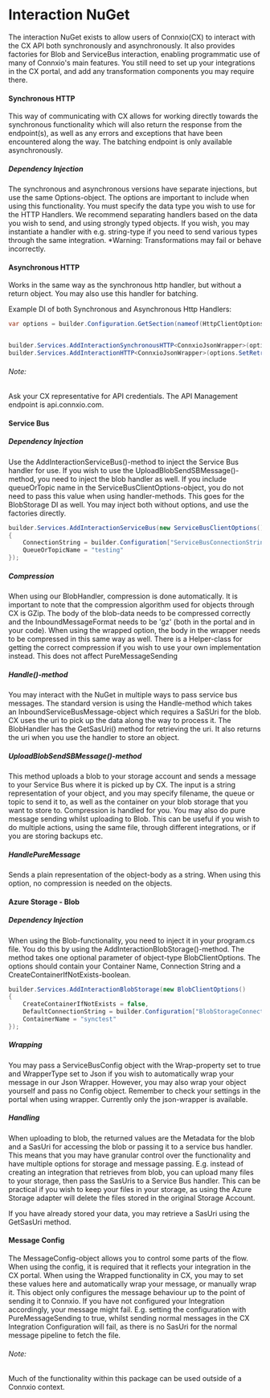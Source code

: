 # Interaction NuGet
The interaction NuGet exists to allow users of Connxio(CX) to interact with the CX API both synchronously and asynchronously. It also provides factories for Blob and ServiceBus interaction, enabling programmatic use of many of Connxio's main features. You still need to set up your integrations in the CX portal, and add any transformation components you may require there.

#### Synchronous HTTP
This way of communicating with CX allows for working directly towards the synchronous functionality which will also return the response from the endpoint(s), as well as any errors and exceptions that have been encountered along the way. The batching endpoint is only available asynchronously.

##### Dependency Injection
The synchronous and asynchronous versions have separate injections, but use the same Options-object. The options are important to include when using this functionality. You must specify the data type you wish to use for the HTTP Handlers. We recommend separating handlers based on the data you wish to send, and using strongly typed objects. If you wish, you may instantiate a handler with e.g. string-type if you need to send various types through the same integration. 
*Warning: Transformations may fail or behave incorrectly.

#### Asynchronous HTTP
Works in the same way as the synchronous http handler, but without a return object. You may also use this handler for batching.

Example DI of both Synchronous and Asynchronous Http Handlers:
```csharp
var options = builder.Configuration.GetSection(nameof(HttpClientOptions)).Get<HttpClientOptions>();


builder.Services.AddInteractionSynchronousHTTP<ConnxioJsonWrapper>(options);
builder.Services.AddInteractionHTTP<ConnxioJsonWrapper>(options.SetRetries(5));
```

###### Note:
Ask your CX representative for API credentials. The API Management endpoint is api.connxio.com.
#### Service Bus
##### Dependency Injection
Use the AddInteractionServiceBus()-method to inject the Service Bus handler for use. If you wish to use the UploadBlobSendSBMessage()-method, you need to inject the blob handler as well. If you include queueOrTopic name in the ServiceBusClientOptions-object, you do not need to pass this value when using handler-methods. This goes for the BlobStorage DI as well. You may inject both without options, and use the factories directly.
```csharp
builder.Services.AddInteractionServiceBus(new ServiceBusClientOptions()
{
    ConnectionString = builder.Configuration["ServiceBusConnectionString"]!,
    QueueOrTopicName = "testing"
});
```

##### Compression
 When using our BlobHandler, compression is done automatically. It is important to note that the compression algorithm used for objects through CX is GZip. The body of the blob-data needs to be compressed correctly and the InboundMessageFormat needs to be 'gz' (both in the portal and in your code). When using the wrapped option, the body in the wrapper needs to be compressed in this same way as well. There is a Helper-class for getting the correct compression if you wish to use your own implementation instead. 
 This does not affect PureMessageSending
##### Handle()-method
You may interact with the NuGet in multiple ways to pass service bus messages. The standard version is using the Handle-method which takes an InboundServiceBusMessage-object which requires a SaSUri for the blob. CX uses the uri to pick up the data along the way to process it. The BlobHandler has the GetSasUri() method for retrieving the uri. It also returns the uri when you use the handler to store an object.

##### UploadBlobSendSBMessage()-method
This method uploads a blob to your storage account and sends a message to your Service Bus where it is picked up by CX. The input is a string representation of your object, and you may specify filename, the queue or topic to send it to, as well as the container on your blob storage that you want to store to. Compression is handled for you.
You may also do pure message sending whilst uploading to Blob. This can be useful if you wish to do multiple actions, using the same file, through different integrations, or if you are storing backups etc.
##### HandlePureMessage
Sends a plain representation of the object-body as a string. When using this option, no compression is needed on the objects. 

#### Azure Storage - Blob

##### Dependency Injection
When using the Blob-functionality, you need to inject it in your program.cs file. You do this by using the AddInteractionBlobStorage()-method. The method takes one optional parameter of object-type BlobClientOptions. The options should contain your Container Name, Connection String and a CreateContainerIfNotExists-boolean.

```csharp
builder.Services.AddInteractionBlobStorage(new BlobClientOptions()
{
    CreateContainerIfNotExists = false,
    DefaultConnectionString = builder.Configuration["BlobStorageConnectionString"],
    ContainerName = "synctest"
});
```

##### Wrapping
You may pass a ServiceBusConfig object with the Wrap-property set to true and WrapperType set to Json if you wish to automatically wrap your message in our Json Wrapper. However, you may also wrap your object yourself and pass no Config object. Remember to check your settings in the portal when using wrapper. 
Currently only the json-wrapper is available.

##### Handling
When uploading to blob, the returned values are the Metadata for the blob and a SasUri for accessing the blob or passing it to a service bus handler. This means that you may have granular control over the functionality and have multiple options for storage and message passing.
E.g. instead of creating an integration that retrieves from blob, you can upload many files to your storage, then pass the SasUris to a Service Bus handler. This can be practical if you wish to keep your files in your storage, as using the Azure Storage adapter will delete the files stored in the original Storage Account.

If you have already stored your data, you may retrieve a SasUri using the GetSasUri method.

#### Message Config
The MessageConfig-object allows you to control some parts of the flow. When using the config, it is required that it reflects your integration in the CX portal.  When using the Wrapped functionality in CX, you may to set these values here and automatically wrap your message, or manually wrap it. 
This object only configures the message behaviour up to the point of sending it to Connxio. If you have not configured your Integration accordingly, your message might fail.
E.g. setting the configuration with PureMessageSending to true, whilst sending normal messages in the CX Integration Configuration will fail, as there is no SasUri for the normal message pipeline to fetch the file.



###### Note: 
Much of the functionality within this package can be used outside of a Connxio context.
